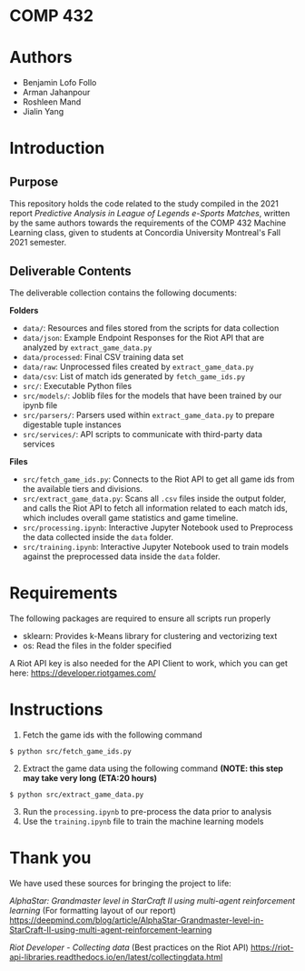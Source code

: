 # COMP 432

# Authors

- Benjamin Lofo Follo 
- Arman Jahanpour
- Roshleen Mand
- Jialin Yang
# Introduction

## Purpose

This repository holds the code related to the study compiled in the 2021 report *Predictive Analysis in League of Legends e-Sports Matches*, written by the same authors towards the requirements of the COMP 432 Machine Learning class, given to students at Concordia University Montreal's Fall 2021 semester. 

## Deliverable Contents

The deliverable collection contains the following documents:

**Folders**
- `data/`: Resources and files stored from the scripts for data collection
- `data/json`: Example Endpoint Responses for the Riot API that are analyzed by `extract_game_data.py`
- `data/processed`: Final CSV training data set
- `data/raw`: Unprocessed files created by `extract_game_data.py`
- `data/csv`: List of match ids generated by `fetch_game_ids.py`
- `src/`: Executable Python files
- `src/models/`: Joblib files for the models that have been trained by our ipynb file
- `src/parsers/`: Parsers used within `extract_game_data.py` to prepare digestable tuple instances
- `src/services/`: API scripts to communicate with third-party data services

**Files**
- `src/fetch_game_ids.py`: Connects to the Riot API to get all game ids from the available tiers and divisions.
- `src/extract_game_data.py`: Scans all `.csv` files inside the output folder, and calls the Riot API to fetch all information related to each match ids, which includes overall game statistics and game timeline.
- `src/processing.ipynb`: Interactive Jupyter Notebook used to Preprocess the data collected inside the `data` folder.
- `src/training.ipynb`: Interactive Jupyter Notebook used to train models against the preprocessed data inside the `data` folder.
  
# Requirements

The following packages are required to ensure all scripts run properly
- sklearn: Provides k-Means library for clustering and vectorizing text
- os: Read the files in the folder specified
  
A Riot API key is also needed for the API Client to work, which you can get here: https://developer.riotgames.com/
# Instructions


1. Fetch the game ids with the following command
```
$ python src/fetch_game_ids.py
```

2. Extract the game data using the following command **(NOTE: this step may take very long (ETA:20 hours)**
```
$ python src/extract_game_data.py
```

3. Run the `processing.ipynb` to pre-process the data prior to analysis
4. Use the `training.ipynb` file to train the machine learning models

# Thank you

We have used these sources for bringing the project to life:

*AlphaStar: Grandmaster level in StarCraft II using multi-agent reinforcement learning* (For formatting layout of our report)
https://deepmind.com/blog/article/AlphaStar-Grandmaster-level-in-StarCraft-II-using-multi-agent-reinforcement-learning

*Riot Developer - Collecting data* (Best practices on the Riot API)
https://riot-api-libraries.readthedocs.io/en/latest/collectingdata.html

